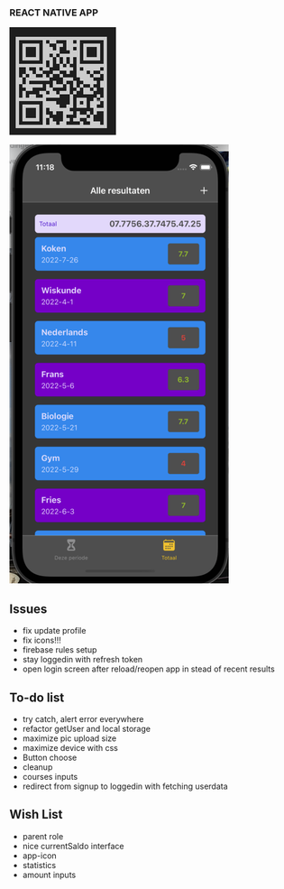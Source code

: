 ### REACT NATIVE APP
![applicatie_example](assets/qrCode.png)

![applicatie_example](assets/screenshotApp.png)

## Issues
- fix update profile
- fix icons!!!
- firebase rules setup
- stay loggedin with refresh token
- open login screen after reload/reopen app in stead of recent results

## To-do list
- try catch, alert error everywhere
- refactor getUser and local storage
- maximize pic upload size
- maximize device with css
- Button choose
- cleanup
- courses inputs
- redirect from signup to loggedin with fetching userdata

## Wish List
- parent role
- nice currentSaldo interface
- app-icon
- statistics
- amount inputs


